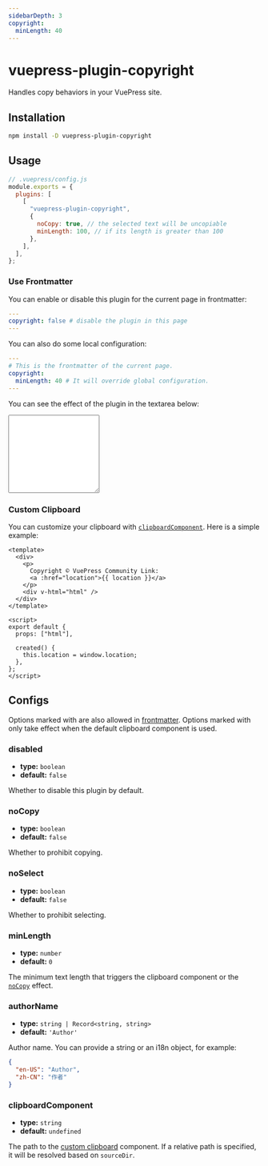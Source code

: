 ```yaml
---
sidebarDepth: 3
copyright:
  minLength: 40
---
```


# vuepress-plugin-copyright <GitHubLink repo="vuepress/vuepress-plugin-copyright"/>

Handles copy behaviors in your VuePress site.

## Installation

```sh
npm install -D vuepress-plugin-copyright
```

## Usage

```js
// .vuepress/config.js
module.exports = {
  plugins: [
    [
      "vuepress-plugin-copyright",
      {
        noCopy: true, // the selected text will be uncopiable
        minLength: 100, // if its length is greater than 100
      },
    ],
  ],
};
```

### Use Frontmatter

You can enable or disable this plugin for the current page in frontmatter:

```yaml
---
copyright: false # disable the plugin in this page
---

```

You can also do some local configuration:

```yaml
---
# This is the frontmatter of the current page.
copyright:
  minLength: 40 # It will override global configuration.
---

```

You can see the effect of the plugin in the textarea below:

<textarea rows="10"></textarea>

<style lang="stylus">
textarea
  width 100%
  width -webkit-fill-available
  resize vertical
</style>

### Custom Clipboard

You can customize your clipboard with [`clipboardComponent`](#clipboardcomponent). Here is a simple example:

```vue
<template>
  <div>
    <p>
      Copyright © VuePress Community Link:
      <a :href="location">{{ location }}</a>
    </p>
    <div v-html="html" />
  </div>
</template>

<script>
export default {
  props: ["html"],

  created() {
    this.location = window.location;
  },
};
</script>
```

## Configs

Options marked with <Badge text="frontmatter" vertical="bottom"/>are also allowed in [frontmatter](#frontmatter). Options marked with <Badge text="default" vertical="bottom"/>only take effect when the default clipboard component is used.

### disabled

- **type:** `boolean`
- **default:** `false`

Whether to disable this plugin by default.

### noCopy <Badge text="frontmatter"/>

- **type:** `boolean`
- **default:** `false`

Whether to prohibit copying.

### noSelect <Badge text="frontmatter"/>

- **type:** `boolean`
- **default:** `false`

Whether to prohibit selecting.

### minLength <Badge text="frontmatter"/>

- **type:** `number`
- **default:** `0`

The minimum text length that triggers the clipboard component or the [`noCopy`](#nocopy) effect.

### authorName <Badge text="default"/>

- **type:** `string | Record<string, string>`
- **default:** `'Author'`

Author name. You can provide a string or an i18n object, for example:

```json
{
  "en-US": "Author",
  "zh-CN": "作者"
}
```

### clipboardComponent

- **type:** `string`
- **default:** `undefined`

The path to the [custom clipboard](#custom-clipboard) component. If a relative path is specified, it will be resolved based on `sourceDir`.
